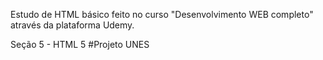 Estudo de HTML básico feito no curso "Desenvolvimento WEB completo" através da plataforma Udemy.

Seção 5 - HTML 5 #Projeto UNES
